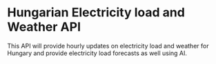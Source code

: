 # Hungarian Electricity load and Weather API

This API will provide hourly updates on electricity load and weather for Hungary and provide electricity load forecasts as well using AI.
